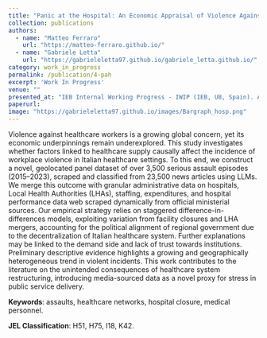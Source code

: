 ```yaml
---
title: "Panic at the Hospital: An Economic Appraisal of Violence Against Italian Healthcare Workers. [JMP]"
collection: publications
authors:
  - name: "Matteo Ferraro"
    url: "https://matteo-ferraro.github.io/"
  - name: "Gabriele Letta"
    url: "https://gabrieleletta97.github.io/gabriele_letta.github.io/"
category: work_in_progress
permalink: /publication/4-pah
excerpt: 'Work In Progress'
venue: ""
presented_at: "IEB Internal Working Progress - IWIP (IEB, UB, Spain). ACCEPTED AT: 19th CNES - Portuguese Health Economics Conference (UPorto, Porto)"
paperurl:
image: "https://gabrieleletta97.github.io/images/Bargraph_hosp.png"
---
```

Violence against healthcare workers is a growing global concern, yet its economic underpinnings remain underexplored. This study investigates whether factors linked to healthcare supply causally affect the incidence of workplace violence in Italian healthcare settings. To this end, we construct a novel, geolocated panel dataset of over 3,500 serious assault episodes (2015–2023), scraped and classified from 23,500 news articles using LLMs. We merge this outcome with granular administrative data on hospitals, Local Health Authorities (LHAs), staffing, expenditures, and hospital performance data web scraped dynamically from official ministerial sources. Our empirical strategy relies on staggered difference-in-differences models, exploiting variation from facility closures and LHA mergers, accounting for the political alignment of regional government due to the decentralization of Italian healthcare system. Further explanations may be linked to the demand side and lack of trust towards institutions. Preliminary descriptive evidence highlights a growing and geographically heterogeneous trend in violent incidents. This work contributes to the literature on the unintended consequences of healthcare system restructuring, introducing media-sourced data as a novel proxy for stress in public service delivery.


**Keywords**: assaults, healthcare networks, hospital closure, medical personnel.

**JEL Classification**: H51, H75, I18, K42.
